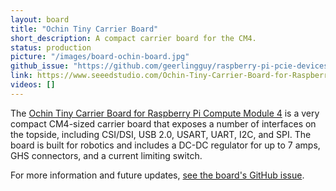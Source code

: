 ```yaml
---
layout: board
title: "Ochin Tiny Carrier Board"
short_description: A compact carrier board for the CM4.
status: production
picture: "/images/board-ochin-board.jpg"
github_issue: "https://github.com/geerlingguy/raspberry-pi-pcie-devices/issues/485"
link: https://www.seeedstudio.com/Ochin-Tiny-Carrier-Board-for-Raspberry-Pi-Compute-Module-4-p-5463.html
videos: []
---
```


The [Ochin Tiny Carrier Board for Raspberry Pi Compute Module 4](https://www.seeedstudio.com/Ochin-Tiny-Carrier-Board-for-Raspberry-Pi-Compute-Module-4-p-5463.html) is a very compact CM4-sized carrier board that exposes a number of interfaces on the topside, including CSI/DSI, USB 2.0, USART, UART, I2C, and SPI. The board is built for robotics and includes a DC-DC regulator for up to 7 amps, GHS connectors, and a current limiting switch.

For more information and future updates, [see the board's GitHub issue](https://github.com/geerlingguy/raspberry-pi-pcie-devices/issues/485).
